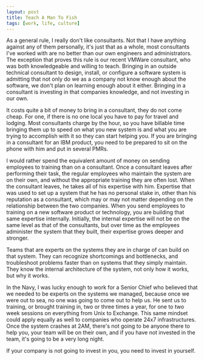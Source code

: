 ```yaml
--- 
layout: post
title: Teach A Man To Fish
tags: [work, life, culture]
---
```

As a general rule, I really don't like consultants.  Not that I have anything against any of them personally, it's just that as a whole, most consultants I've worked with are no better than our own engineers and administrators.  The exception that proves this rule is our recent VMWare consultant, who was both knowledgeable and willing to teach.  Bringing in an outside technical consultant to design, install, or configure a software system is admitting that not only do we as a company not know enough about the software, we don't plan on learning enough about it either.  Bringing in a consultant is investing in that companies knowledge, and not investing in our own.  

It costs quite a bit of money to bring in a consultant, they do not come cheap.  For one, if there is no one local you have to pay for travel and lodging.  Most consultants charge by the hour, so you have  billable time bringing them up to speed on what you new system is and what you are trying to accomplish with it so they can start helping you.  If you are bringing in a consultant for an IBM product, you need to be prepared to sit on the phone with him and put in several PMRs.  

I would rather spend the equivalent amount of money on sending employees to training than on a consultant.  Once a consultant leaves after performing their task, the regular employees who maintain the system are on their own, and without the appropriate training they are often lost.  When the consultant leaves, he takes all of his expertise with him.  Expertise that was used to set up a system that he has no personal stake in, other than his reputation as a consultant, which may or may not matter depending on the relationship between the two companies.  When you send employees to training on a new software product or technology, you are building that same expertise internally.  Initially, the internal expertise will not be on the same level as that of the consultants, but over time as the employees administer the system that they built, their expertise grows deeper and stronger.

Teams that are experts on the systems they are in charge of can build on that system.  They can recognize shortcomings and bottlenecks, and troubleshoot problems faster than on systems that they simply maintain.  They know the internal architecture of the system, not only how it works, but why it works.  

In the Navy, I was lucky enough to work for a Senior Chief who believed that we needed to be experts on the systems we managed, because once we were out to sea, no one was going to come out to help us.  He sent us to training, or brought training in, two or three times a year, for one to two week sessions on everything from Unix to Exchange.  This same mindset could apply equally as well to companies who operate 24x7 infrastructures.  Once the system crashes at 2AM, there's not going to be anyone there to help you, your team will be on their own, and if you have not invested in the team, it's going to be a very long night.  

If your company is not going to invest in you, you need to invest in yourself.
